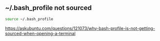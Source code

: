 ## ~/.bash_profile not sourced

```bash
source ~/.bash_profile
```

https://askubuntu.com/questions/121073/why-bash-profile-is-not-getting-sourced-when-opening-a-terminal